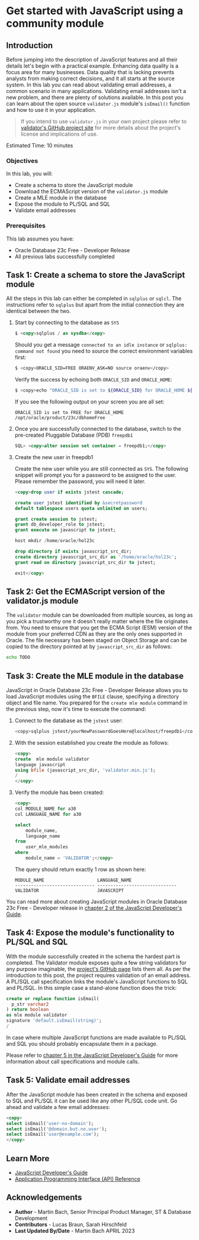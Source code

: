 # Get started with JavaScript using a community module

## Introduction

Before jumping into the description of JavaScript features and all their details let's begin with a practical example. Enhancing data quality is a focus area for many businesses. Data quality that is lacking prevents analysts from making correct decisions, and it all starts at the source system. In this lab you can read about validating email addresses, a common scenario in many applications. Validating email addresses isn't a new problem, and there are plenty of solutions available. In this post you can learn about the open source `validator.js` module's `isEmail()` function and how to use it in your application.

> If you intend to use `validator.js` in your own project please refer to [validator's GitHub project site](https://github.com/validatorjs/validator.js) for more details about the project's license and implications of use. 

Estimated Time: 10 minutes


### Objectives

In this lab, you will:

- Create a schema to store the JavaScript module
- Download the ECMAScript version of the `validator.js` module
- Create a MLE module in the database
- Expose the module to PL/SQL and SQL
- Validate email addresses

### Prerequisites

This lab assumes you have:

- Oracle Database 23c Free - Developer Release
- All previous labs successfully completed

## Task 1: Create a schema to store the JavaScript module

All the steps in this lab can either be completed in `sqlplus` or `sqlcl`. The instructions refer to `sqlplus` but apart from the initial connection they are identical between the two.

1. Start by connecting to the database as `SYS`

	```sql
	$ <copy>sqlplus / as sysdba</copy>
	```

	Should you get a message `connected to an idle instance` or `sqlplus: command not found` you need to source the correct environment variables first:

	```bash
	$ <copy>ORACLE_SID=FREE ORAENV_ASK=NO source oraenv</copy>
	```

	Verify the success by echoing both `ORACLE_SID` and `ORACLE_HOME`:

	```bash
	$ <copy>echo "ORACLE_SID is set to ${ORACLE_SID} for ORACLE_HOME ${ORACLE_HOME}"</copy>
	```

	If you see the following output on your screen you are all set:

	```
	ORACLE_SID is set to FREE for ORACLE_HOME /opt/oracle/product/23c/dbhomeFree
	```

2. Once you are successfully connected to the database, switch to the pre-created Pluggable Database (PDB) `freepdb1`

	```sql
	SQL> <copy>alter session set container = freepdb1;</copy>
	```

3. Create the new user in freepdb1

	Create the new user while you are still connected as `SYS`. The following snippet will prompt you for a password to be assigned to the user. Please remember the password, you will need it later.

	```sql
	<copy>drop user if exists jstest cascade;

	create user jstest identified by &secretpassword
	default tablespace users quota unlimited on users;

	grant create session to jstest;
	grant db_developer_role to jstest;
	grant execute on javascript to jstest;

	host mkdir /home/oracle/hol23c

	drop directory if exists javascript_src_dir;
	create directory javascript_src_dir as '/home/oracle/hol23c';
	grant read on directory javascript_src_dir to jstest;

	exit</copy>
	```

## Task 2: Get the ECMAScript version of the validator.js module

The `validator` module can be downloaded from multiple sources, as long as you pick a trustworthy one it doesn't really matter where the file originates from. You need to ensure that you get the ECMA Script (ESM) version of the module from your preferred CDN as they are the only ones supported in Oracle. The file necessary has been staged on Object Storage and can be copied to the directory pointed at by `javascript_src_dir` as follows:

```bash
echo TODO
```

## Task 3: Create the MLE module in the database

JavaScript in Oracle Database 23c Free - Developer Release allows you to load JavaScript modules using the `BFILE` clause, specifying a directory object and file name. You prepared for the `create mle module` command in the previous step, now it's time to execute the command:

1. Connect to the database as the `jstest` user:

	```bash
	<copy>sqlplus jstest/yourNewPasswordGoesHere@localhost/freepdb1</copy>
	```

2. With the session established you create the module as follows:

	```sql
	<copy>
	create  mle module validator
	language javascript
	using bfile (javascript_src_dir, 'validator.min.js');
	/
	</copy>
	```

3. Verify the module has been created:

	```sql
	<copy>
	col MODULE_NAME for a30
	col LANGUAGE_NAME for a30

	select 
		module_name, 
		language_name 
	from 
		user_mle_modules
	where
		module_name = 'VALIDATOR';</copy>
	```

	The query should return exactly 1 row as shown here:

	```
	MODULE_NAME                    LANGUAGE_NAME
	------------------------------ ------------------------------
	VALIDATOR                      JAVASCRIPT
	```

You can read more about creating JavaScript modules in Oracle Database 23c Free - Developer release in [chapter 2 of the JavaScript Developer's Guide](https://docs.oracle.com/en/database/oracle/oracle-database/23/mlejs/mle-js-modules-and-environments.html#GUID-32E2D1BB-37A0-4BA8-AD29-C967A8CA0CE1).

## Task 4: Expose the module's functionality to PL/SQL and SQL

With the module successfully created in the schema the hardest part is completed. The Validator module exposes quite a few string validators for any purpose imaginable, the [project's GitHub page](https://github.com/validatorjs/validator.js#validators) lists them all. As per the introduction to this post, the project requires validation of an email address. A PL/SQL call specification links the module's JavaScript functions to SQL and PL/SQL. In this simple case a stand-alone function does the trick:

```sql
create or replace function isEmail(
  p_str varchar2
) return boolean
as mle module validator
signature 'default.isEmail(string)';
/
```

In case where multiple JavaScript functions are made available to PL/SQL and SQL you should probably encapsulate them in a package.

Please refer to [chapter 5 in the JavaScript Developer's Guide](https://docs.oracle.com/en/database/oracle/oracle-database/23/mlejs/calling-mle-js-functions.html#GUID-55400971-3660-47D7-B60C-D2F76EE0FD42) for more information about call specifications and module calls.

## Task 5: Validate email addresses

After the JavaScript module has been created in the schema and exposed to SQL and PL/SQL it can be used like any other PL/SQL code unit. Go ahead and validate a few email addresses:

```sql
<copy>
select isEmail('user-no-domain');
select isEmail('@domain.but.no.user');
select isEmail('user@example.com');
</copy>
```

## Learn More

- [JavaScript Developer's Guide](https://docs.oracle.com/en/database/oracle/oracle-database/23/mlejs/index.html)
- [Application Programming Interface (API) Reference](https://oracle-samples.github.io/mle-modules/)

## Acknowledgements

- **Author** - Martin Bach, Senior Principal Product Manager, ST & Database Development
- **Contributors** -  Lucas Braun, Sarah Hirschfeld
- **Last Updated By/Date** - Martin Bach APRIL 2023

